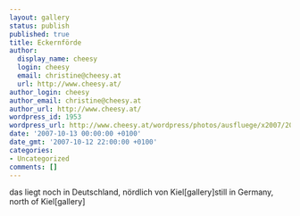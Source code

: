 ```yaml
---
layout: gallery
status: publish
published: true
title: Eckernförde
author:
  display_name: cheesy
  login: cheesy
  email: christine@cheesy.at
  url: http://www.cheesy.at/
author_login: cheesy
author_email: christine@cheesy.at
author_url: http://www.cheesy.at/
wordpress_id: 1953
wordpress_url: http://www.cheesy.at/wordpress/photos/ausfluege/x2007/2007-10-13/eckernfoerde/
date: '2007-10-13 00:00:00 +0100'
date_gmt: '2007-10-12 22:00:00 +0100'
categories:
- Uncategorized
comments: []
---
```

<!--:de-->das liegt noch in Deutschland, nördlich von Kiel[gallery]<!--:--><!--:en-->still in Germany, north of Kiel[gallery]<!--:-->

